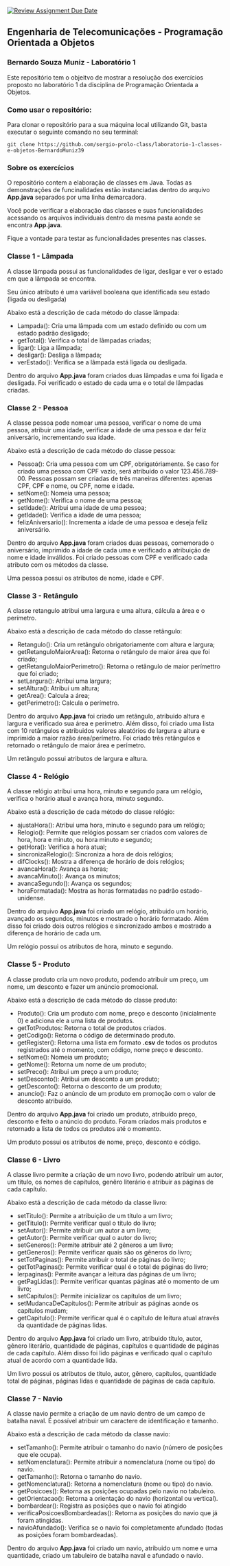 [![Review Assignment Due Date](https://classroom.github.com/assets/deadline-readme-button-22041afd0340ce965d47ae6ef1cefeee28c7c493a6346c4f15d667ab976d596c.svg)](https://classroom.github.com/a/L04k_9nU)

## Engenharia de Telecomunicações - Programação Orientada a Objetos 
### Bernardo Souza Muniz - Laboratório 1

Este repositório tem o objeitvo de mostrar a resolução dos exercícios proposto no laboratório 1 da disciplina de Programação Orientada a Objetos.

### Como usar o repositório:
Para clonar o repositório para a sua máquina local utilizando Git, basta executar o seguinte comando no seu terminal:

`git clone https://github.com/sergio-prolo-class/laboratorio-1-classes-e-objetos-BernardoMuniz39`

### Sobre os exercícios
O repositório contem a elaboração de classes em Java. Todas as demonstrações de funcinalidades estão instanciadas dentro do arquivo **App.java** separados por uma linha demarcadora.

Você pode verificar a elaboração das classes e suas funcionalidades acessando os arquivos individuais dentro da mesma pasta aonde se encontra **App.java**.

Fique a vontade para testar as funcionalidades presentes nas classes.

### Classe 1 - Lâmpada
A classe lâmpada possui as funcionalidades de ligar, desligar e ver o estado em que a lâmpada se encontra.

Seu único atributo é uma variável booleana que identificada seu estado (ligada ou desligada)

Abaixo está a descrição de cada método do classe lâmpada:
- Lampada(): Cria uma lâmpada com um estado definido ou com um estado padrão desligado;
- getTotal(): Verifica o total de lâmpadas criadas;
- ligar(): Liga a lâmpada;
- desligar(): Desliga a lâmpada;
- verEstado(): Verifica se a lâmpada está ligada ou desligada.

Dentro do arquivo **App.java** foram criados duas lâmpadas e uma foi ligada e desligada. Foi verificado o estado de cada uma e o total de lâmpadas criadas.


### Classe 2 - Pessoa
A classe pessoa pode nomear uma pessoa, verificar o nome de uma pessoa, atribuir uma idade, verificar a idade de uma pessoa e dar feliz aniversário, incrementando sua idade.

Abaixo está a descrição de cada método do classe pessoa:
- Pessoa(): Cria uma pessoa com um CPF, obrigatóriamente. Se caso for criado uma pessoa com CPF vazio, será atribuído o valor 123.456.789-00. Pessoas possam ser criadas de três maneiras diferentes: apenas CPF, CPF e nome, ou CPF, nome e idade.
- setNome(): Nomeia uma pessoa;
- getNome(): Verifica o nome de uma pessoa;
- setIdade(): Atribui uma idade de uma pessoa;
- getIdade(): Verifica a idade de uma pessoa;
- felizAniversario(): Incrementa  a idade de uma pessoa e deseja feliz aniversário.

Dentro do arquivo **App.java** foram criados duas pessoas, comemorado o aniversário, imprimido a idade de cada uma e verificado a atribuição de nome e idade inválidos. Foi criado pessoas com CPF e verificado cada atributo com os métodos da classe.

Uma pessoa possui os atributos de nome, idade e CPF.

### Classe 3 - Retângulo
A classe retangulo atribui uma largura e uma altura, cálcula a área e o perímetro.

Abaixo está a descrição de cada método do classe retângulo:
- Retangulo(): Cria um retângulo obrigatoriamente com altura e largura;
- getRetanguloMaiorArea(): Retorna o retângulo de maior área que foi criado;
- getRetanguloMaiorPerimetro(): Retorna o retângulo de maior perímettro que foi criado;
- setLargura(): Atribui uma largura;
- setAltura(): Atribui um altura;
- getArea(): Calcula a área;
- getPerimetro(): Calcula o perímetro.

Dentro do arquivo **App.java** foi criado um retângulo, atribuido altura e largura e verificado sua área e perímetro. Além disso, foi criado uma lista com 10 retângulos e atribuidos valores aleatórios de largura e altura e imprimido a maior razão área/perímetro. Foi criado três retângulos e retornado o retângulo de maior área  e perímetro.

Um retângulo possui atributos de largura e altura.

### Classe 4 - Relógio
A classe relógio atribui uma hora, minuto e segundo para um relógio, verifica o horário atual e avança hora, minuto segundo.

Abaixo está a descrição de cada método do classe relógio:
- ajustaHora(): Atribui uma hora, minuto e segundo para um relógio;
- Relogio(): Permite que relógios possam ser criados com valores de hora, hora e minuto, ou hora minuto e segundo;
- getHora(): Verifica a hora atual;
- sincronizaRelogio(): Sincroniza a hora de dois relógios;
- difClocks(): Mostra a diferença de horário de dois relógios;
- avancaHora(): Avança as horas;
- avancaMinuto(): Avança os minutos;
- avancaSegundo(): Avança os segundos;
- horaFormatada(): Mostra as horas formatadas no padrão estado-unidense.

Dentro do arquivo **App.java** foi criado um relógio, atribuido um horário, avançado os segundos, minutos e mostrado o horário formatado. Além disso foi criado dois outros relógios e sincronizado ambos e mostrado a diferença de horário de cada um.

Um relógio possui os atributos de hora, minuto e segundo.

### Classe 5 - Produto
A classe produto cria um novo produto, podendo atribuir um preço, um nome, um desconto e fazer um anúncio promocional.

Abaixo está a descrição de cada método do classe produto:
- Produto(): Cria um produto com nome, preço e desconto (inicialmente 0) e adiciona ele a uma lista de produtos.
- getTotProdutos: Retorna o total de produtos criados.
- getCodigo(): Retorna o código de determinado produto.
- getRegister():  Retorna uma lista em formato **.csv** de todos os produtos registrados até o momento, com código, nome preço e desconto.
- setNome(): Nomeia um produto;
- getNome(): Retorna um nome de um produto;
- setPreco(): Atribui um preço a um produto;
- setDesconto(): Atribui um desconto a um produto;
- getDesconto(): Retorna o desconto de um produto;
- anuncio(): Faz o anúncio de um produto em promoção com o valor de desconto atribuído.

Dentro do arquivo **App.java** foi criado um produto, atribuído preço, desconto e feito o anúncio do produto. Foram criados mais produtos e retornado a lista de todos os produtos até o momento.

Um produto possui os atributos de nome, preço, desconto e código.

### Classe 6 - Livro
A classe livro permite a criação de um novo livro, podendo atribuir um autor, um título, os nomes de capítulos, genêro literário e atribuir as páginas de cada capítulo.

Abaixo está a descrição de cada método da classe livro:
- setTitulo(): Permite a atribuição de um título a um livro; 
- getTitulo(): Permite verificar qual o título do livro;
- setAutor(): Permite atribuir um autor a um livro;
- getAutor(): Permite verificar qual o autor do livro;
- setGeneros(): Permite atribuir até 2 gêneros a um livro;
- getGeneros(): Permite verificar quais são os gêneros do livro;
- setTotPaginas(): Permite atribuir o total de páginas do livro;
- getTotPaginas(): Permite verificar qual é o total de páginas do livro;
- lerpaginas(): Permite avançar a leitura das páginas de um livro;
- getPagLidas(): Permite verificar quantas páginas até o momento de um livro;
- setCapitulos(): Permite inicializar os capítulos de um livro;
- setMudancaDeCapitulos(): Permite atribuir as páginas aonde os capítulos mudam;
- getCapitulo(): Permite verificar qual é o capítulo de leitura atual através da quantidade de páginas lidas.

Dentro do arquivo **App.java** foi criado um livro, atribuido título, autor, gênero literário, quantidade de páginas, capítulos e quantidade de páginas de cada capítulo. Além disso foi lido páginas e verificado qual o capítulo atual de acordo com a quantidade lida.

Um livro possui os atributos de titulo, autor, gênero, capítulos, quantidade total de páginas, páginas lidas e quantidade de páginas de cada capítulo.

### Classe 7 - Navio
A classe navio permite a criação de um navio dentro de um campo de batalha naval. É possível atribuir um caractere de identificação e tamanho.

Abaixo está a descrição de cada método da classe navio:
- setTamanho(): Permite atribuir o tamanho do navio (número de posições que ele ocupa).
- setNomenclatura(): Permite atribuir a nomenclatura (nome ou tipo) do navio.
- getTamanho(): Retorna o tamanho do navio.
- getNomenclatura(): Retorna a nomenclatura (nome ou tipo) do navio.
- getPosicoes(): Retorna as posições ocupadas pelo navio no tabuleiro.
- getOrientacao(): Retorna a orientação do navio (horizontal ou vertical).
- bombardear(): Registra as posições que o navio foi atingido
- verificaPosicoesBombardeadas(): Retorna as posições do navio que já foram atingidas.
- navioAfundado(): Verifica se o navio foi completamente afundado (todas as posições foram bombardeadas).

Dentro do arquivo **App.java** foi criado um navio, atribuido um nome e uma quantidade, criado um tabuleiro de batalha naval e afundado o navio.
